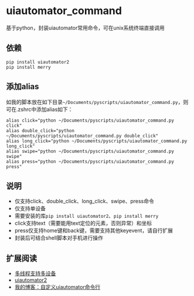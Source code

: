 # uiautomator_command
基于python，封装uiautomator常用命令，可在unix系统终端直接调用



## 依赖

```
pip install uiautomator2
pip install merry
```



## 添加alias

如我的脚本放在如下目录`~/Documents/pyscripts/uiautomator_command.py`，则可在.zshrc中添加alias如下：

```
alias click="python ~/Documents/pyscripts/uiautomator_command.py click"
alias double_click="python ~/Documents/pyscripts/uiautomator_command.py double_click"
alias long_click="python ~/Documents/pyscripts/uiautomator_command.py long_click"
alias swipe="python ~/Documents/pyscripts/uiautomator_command.py swipe"
alias press="python ~/Documents/pyscripts/uiautomator_command.py press"
```



## 说明

- 仅支持click、double_click、long_click、swipe、press命令
- 仅支持单设备
- 需要安装的库`pip install uiautomator2`、`pip install merry`
- click支持text（需要能用text定位的元素，否则异常）和坐标
- press仅支持home键和back键，需要支持其他keyevent，请自行扩展
- 封装后可结合shell脚本对手机进行操作



## 扩展阅读

- [多线程支持多设备](https://github.com/openatx/uiautomator2/issues/93)
- [uiautomator2](https://github.com/openatx/uiautomator2)
- [我的博客：自定义uiautomator命令行](https://1eq066.coding-pages.com/post/uiautomator_command/)